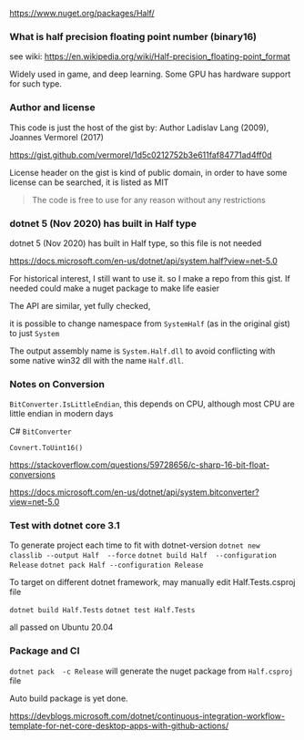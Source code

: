 https://www.nuget.org/packages/Half/

### What is half precision floating point number (binary16)

see wiki: https://en.wikipedia.org/wiki/Half-precision_floating-point_format

Widely used in game, and deep learning. Some GPU has hardware support for such type.

### Author and license

This code is just the host of the gist by:  Author Ladislav Lang (2009), Joannes Vermorel (2017)

https://gist.github.com/vermorel/1d5c0212752b3e611faf84771ad4ff0d

License header on the gist is kind of public domain, in order to have some license can be searched, it is listed as MIT

> The code is free to use for any reason without any restrictions


### dotnet 5 (Nov 2020) has built in Half type

dotnet 5 (Nov 2020) has built in Half type, so this file is not needed


https://docs.microsoft.com/en-us/dotnet/api/system.half?view=net-5.0

For historical interest, I still want to use it. so I make a repo from this gist. If needed could make a nuget package to make life easier

The API are similar, yet fully checked, 

it is possible to change namespace from `SystemHalf`  (as in the original gist) to just `System`

The output assembly name is `System.Half.dll` to avoid conflicting with some native win32 dll with the name `Half.dll`.

### Notes on Conversion

`BitConverter.IsLittleEndian`, this depends on CPU, although most CPU are little endian in modern days

C# `BitConverter`            

`Covnert.ToUint16()`

https://stackoverflow.com/questions/59728656/c-sharp-16-bit-float-conversions

https://docs.microsoft.com/en-us/dotnet/api/system.bitconverter?view=net-5.0

### Test with dotnet core 3.1

To generate project each time to fit with dotnet-version
`dotnet new classlib --output Half  --force`
`dotnet build Half  --configuration Release`
`dotnet pack Half --configuration Release`

To target on different dotnet framework, may manually edit Half.Tests.csproj file

`dotnet build Half.Tests`
`dotnet test Half.Tests`

all passed on Ubuntu 20.04

### Package and CI

`dotnet pack  -c Release` will generate the nuget package from  `Half.csproj` file



Auto build package is yet done.

https://devblogs.microsoft.com/dotnet/continuous-integration-workflow-template-for-net-core-desktop-apps-with-github-actions/

